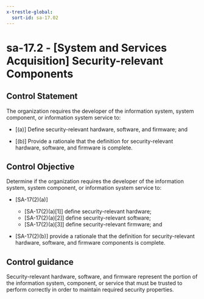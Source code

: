 ```yaml
---
x-trestle-global:
  sort-id: sa-17.02
---
```


# sa-17.2 - \[System and Services Acquisition\] Security-relevant Components

## Control Statement

The organization requires the developer of the information system, system component, or information system service to:

- \[(a)\] Define security-relevant hardware, software, and firmware; and

- \[(b)\] Provide a rationale that the definition for security-relevant hardware, software, and firmware is complete.

## Control Objective

Determine if the organization requires the developer of the information system, system component, or information system service to:

- \[SA-17(2)(a)\]

  - \[SA-17(2)(a)[1]\] define security-relevant hardware;
  - \[SA-17(2)(a)[2]\] define security-relevant software;
  - \[SA-17(2)(a)[3]\] define security-relevant firmware; and

- \[SA-17(2)(b)\] provide a rationale that the definition for security-relevant hardware, software, and firmware components is complete.

## Control guidance

Security-relevant hardware, software, and firmware represent the portion of the information system, component, or service that must be trusted to perform correctly in order to maintain required security properties.
